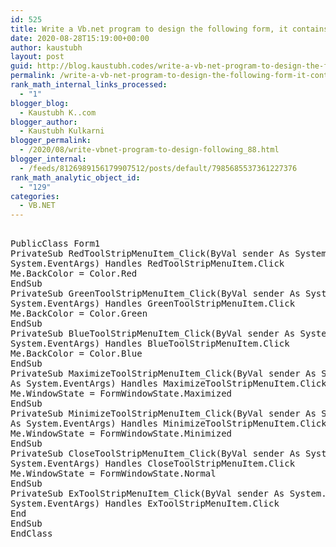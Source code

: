 ```yaml
---
id: 525
title: Write a Vb.net program to design the following form, it contains the three menus Color (Red,Blue,Green) ,Window(Maximize, Minimize, Restore) and Exit. On Selection of any menu or submenu result should affect the form control( for example if user selected Red color from Color menu back color of form should get changed to Red and if user selected Maximize from Window Menu then form should get maximized).
date: 2020-08-28T15:19:00+00:00
author: kaustubh
layout: post
guid: http://blog.kaustubh.codes/write-a-vb-net-program-to-design-the-following-form-it-contains-the-three-menus-color-redbluegreen-windowmaximize-minimize-restore-and-exit-on-selection-of-any-menu-or-submenu-result-should/
permalink: /write-a-vb-net-program-to-design-the-following-form-it-contains-the-three-menus-color-redbluegreen-windowmaximize-minimize-restore-and-exit-on-selection-of-any-menu-or-submenu-result-should/
rank_math_internal_links_processed:
  - "1"
blogger_blog:
  - Kaustubh K..com
blogger_author:
  - Kaustubh Kulkarni
blogger_permalink:
  - /2020/08/write-vbnet-program-to-design-following_88.html
blogger_internal:
  - /feeds/8126989156179907512/posts/default/7985685537361227376
rank_math_analytic_object_id:
  - "129"
categories:
  - VB.NET
---
```

<pre><br />PublicClass Form1<br />PrivateSub RedToolStripMenuItem_Click(ByVal sender As System.Object, ByVal e As<br />System.EventArgs) Handles RedToolStripMenuItem.Click<br />Me.BackColor = Color.Red<br />EndSub<br />PrivateSub GreenToolStripMenuItem_Click(ByVal sender As System.Object, ByVal e As<br />System.EventArgs) Handles GreenToolStripMenuItem.Click<br />Me.BackColor = Color.Green<br />EndSub<br />PrivateSub BlueToolStripMenuItem_Click(ByVal sender As System.Object, ByVal e As<br />System.EventArgs) Handles BlueToolStripMenuItem.Click<br />Me.BackColor = Color.Blue<br />EndSub<br />PrivateSub MaximizeToolStripMenuItem_Click(ByVal sender As System.Object, ByVal e<br />As System.EventArgs) Handles MaximizeToolStripMenuItem.Click<br />Me.WindowState = FormWindowState.Maximized<br />EndSub<br />PrivateSub MinimizeToolStripMenuItem_Click(ByVal sender As System.Object, ByVal e<br />As System.EventArgs) Handles MinimizeToolStripMenuItem.Click<br />Me.WindowState = FormWindowState.Minimized<br />EndSub<br />PrivateSub CloseToolStripMenuItem_Click(ByVal sender As System.Object, ByVal e As<br />System.EventArgs) Handles CloseToolStripMenuItem.Click<br />Me.WindowState = FormWindowState.Normal<br />EndSub<br />PrivateSub ExToolStripMenuItem_Click(ByVal sender As System.Object, ByVal e As<br />System.EventArgs) Handles ExToolStripMenuItem.Click<br />End<br />EndSub<br />EndClass<br /><br /></pre>